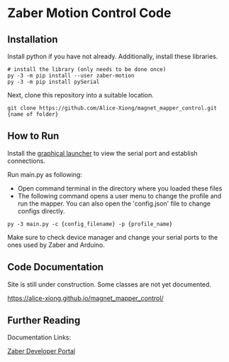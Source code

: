 Zaber Motion Control Code
====================

Installation
------------
Install python if you have not already. Additionally, install these libraries.
``` {.bash}
# install the library (only needs to be done once)
py -3 -m pip install --user zaber-motion
py -3 -m pip install pySerial
```

Next, clone this repository into a suitable location.
``` {.bash}
git clone https://github.com/Alice-Xiong/magnet_mapper_control.git {name of folder}
```

How to Run
----------
Install the [graphical launcher](https://software.zaber.com/zaber-launcher/download#download-section)
to view the serial port and establish connections.

Run main.py as following:

* Open command terminal in the directory where you loaded these files
* The following command opens a user menu to change the profile and run the mapper. You can also open the 'config.json' file to change configs directly.

```
py -3 main.py -c {config_filename} -p {profile_name}
```

Make sure to check device manager and change your serial ports to the ones used by Zaber and Arduino.



Code Documentation 
------------------

Site is still under construction. Some classes are not yet documented.

https://alice-xiong.github.io/magnet_mapper_control/




Further Reading
----------

Documentation Links:

[Zaber Developer Portal](https://www.zaber.com/software/docs/motion-library/ascii/)


